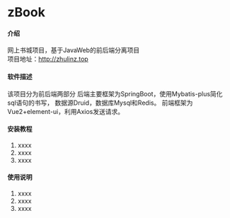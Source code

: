 # zBook

#### 介绍
网上书城项目，基于JavaWeb的前后端分离项目<br>
项目地址：http://zhulinz.top

#### 软件描述
该项目分为前后端两部分
后端主要框架为SpringBoot，使用Mybatis-plus简化sql语句的书写，
数据源Druid，数据库Mysql和Redis。
前端框架为Vue2+element-ui，利用Axios发送请求。


#### 安装教程

1.  xxxx
2.  xxxx
3.  xxxx

#### 使用说明

1.  xxxx
2.  xxxx
3.  xxxx

